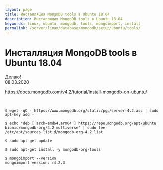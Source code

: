 ```yaml
---
layout: page
title: Инсталляция MongoDB tools в Ubuntu 18.04
description: Инсталляция MongoDB tools в Ubuntu 18.04
keywords: linux, ubuntu, mongodb, tools, mongoimport, install
permalink: /server/linux/database/mongodb/setup/ubuntu/tools/
---
```


# Инсталляция MongoDB tools в Ubuntu 18.04

Делаю!  
08.03.2020

https://docs.mongodb.com/v4.2/tutorial/install-mongodb-on-ubuntu/

<br/>

    $ wget -qO - https://www.mongodb.org/static/pgp/server-4.2.asc | sudo apt-key add -

    $ echo "deb [ arch=amd64,arm64 ] https://repo.mongodb.org/apt/ubuntu bionic/mongodb-org/4.2 multiverse" | sudo tee /etc/apt/sources.list.d/mongodb-org-4.2.list

    $ sudo apt-get update

    $ sudo apt-get install -y mongodb-org-tools

    $ mongoimport --version
    mongoimport version: r4.2.3

